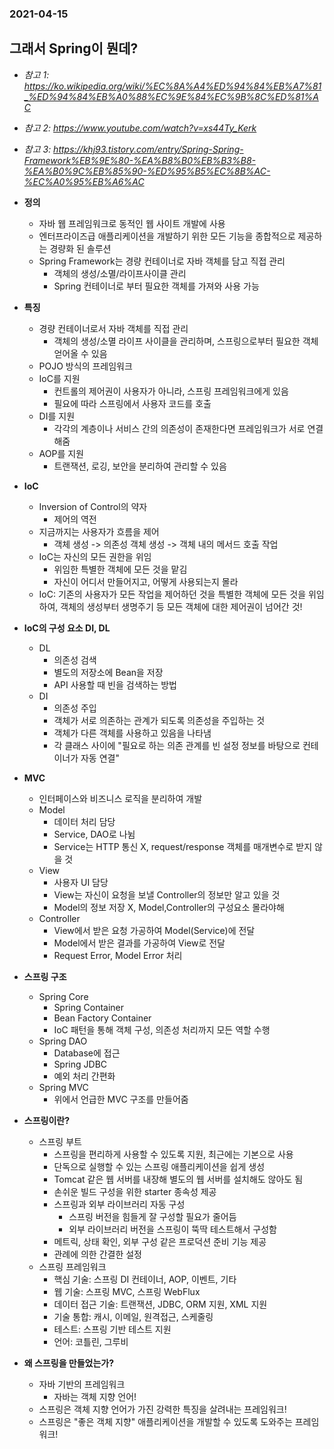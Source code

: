 ### 2021-04-15

## 그래서 Spring이 뭔데?
- *참고 1: https://ko.wikipedia.org/wiki/%EC%8A%A4%ED%94%84%EB%A7%81_%ED%94%84%EB%A0%88%EC%9E%84%EC%9B%8C%ED%81%AC*
- *참고 2: https://www.youtube.com/watch?v=xs44Ty_Kerk*
- *참고 3: https://khj93.tistory.com/entry/Spring-Spring-Framework%EB%9E%80-%EA%B8%B0%EB%B3%B8-%EA%B0%9C%EB%85%90-%ED%95%B5%EC%8B%AC-%EC%A0%95%EB%A6%AC*

- __정의__
    - 자바 웹 프레임워크로 동적인 웹 사이트 개발에 사용
    - 엔터프라이즈급 애플리케이션을 개발하기 위한 모든 기능을 종합적으로 제공하는 경량화 된 솔루션
    - Spring Framework는 경량 컨테이너로 자바 객체를 담고 직접 관리
        - 객체의 생성/소멸/라이프사이클 관리
        - Spring 컨테이너로 부터 필요한 객체를 가져와 사용 가능
    
- __특징__
    - 경량 컨테이너로서 자바 객체를 직접 관리
        - 객체의 생성/소멸 라이프 사이클을 관리하며, 스프링으로부터 필요한 객체 얻어올 수 있음
    - POJO 방식의 프레임워크
    - IoC를 지원
        - 컨트롤의 제어권이 사용자가 아니라, 스프링 프레임워크에게 있음
        - 필요에 따라 스프링에서 사용자 코드를 호출
    - DI를 지원
        - 각각의 계층이나 서비스 간의 의존성이 존재한다면 프레임워크가 서로 연결해줌
    - AOP를 지원
        - 트랜잭션, 로깅, 보안을 분리하여 관리할 수 있음

- __IoC__
    - Inversion of Control의 약자
        - 제어의 역전
    - 지금까지는 사용자가 흐름을 제어
        - 객체 생성 -> 의존성 객체 생성 -> 객체 내의 메서드 호출 작업
    - IoC는 자신의 모든 권한을 위임
        - 위임한 특별한 객체에 모든 것을 맡김
        - 자신이 어디서 만들어지고, 어떻게 사용되는지 몰라
    - IoC: 기존의 사용자가 모든 작업을 제어하던 것을 특별한 객체에 모든 것을 위임하여, 객체의 생성부터 생명주기 등 모든 객체에 대한 제어권이 넘어간 것!
    
- __IoC의 구성 요소 DI, DL__
    - DL
        - 의존성 검색
        - 별도의 저장소에 Bean을 저장
        - API 사용할 때 빈을 검색하는 방법
    - DI
        - 의존성 주입
        - 객체가 서로 의존하는 관계가 되도록 의존성을 주입하는 것
        - 객체가 다른 객체를 사용하고 있음을 나타냄
        - 각 클래스 사이에 "필요로 하는 의존 관계를 빈 설정 정보를 바탕으로 컨테이너가 자동 연결"
    
- __MVC__
    - 인터페이스와 비즈니스 로직을 분리하여 개발
    - Model
        - 데이터 처리 담당
        - Service, DAO로 나뉨
        - Service는 HTTP 통신 X, request/response 객체를 매개변수로 받지 않을 것
    - View
        - 사용자 UI 담당
        - View는 자신이 요청을 보낼 Controller의 정보만 알고 있을 것
        - Model의 정보 저장 X, Model,Controller의 구성요소 몰라야해
    - Controller
        - View에서 받은 요청 가공하여 Model(Service)에 전달
        - Model에서 받은 결과를 가공하여 View로 전달
        - Request Error, Model Error 처리

- __스프링 구조__
    - Spring Core
        - Spring Container
        - Bean Factory Container
        - IoC 패턴을 통해 객체 구성, 의존성 처리까지 모든 역할 수행
    - Spring DAO
        - Database에 접근
        - Spring JDBC
        - 예외 처리 간편화
    - Spring MVC
        - 위에서 언급한 MVC 구조를 만들어줌

- __스프링이란?__    
    - 스프링 부트
        - 스프링을 편리하게 사용할 수 있도록 지원, 최근에는 기본으로 사용
        - 단독으로 실행할 수 있는 스프링 애플리케이션을 쉽게 생성
        - Tomcat 같은 웹 서버를 내장해 별도의 웹 서버를 설치해도 않아도 됨
        - 손쉬운 빌드 구성을 위한 starter 종속성 제공
        - 스프링과 외부 라이브러리 자동 구성
            - 스프링 버전을 힘들게 잘 구성할 필요가 줄어듬
            - 외부 라이브러리 버전을 스프링이 뚝딱 테스트해서 구성함
        - 메트릭, 상태 확인, 외부 구성 같은 프로덕션 준비 기능 제공
        - 관례에 의한 간결한 설정
    - 스프링 프레임워크
        - 핵심 기술: 스프링 DI 컨테이너, AOP, 이벤트, 기타
        - 웹 기술: 스프링 MVC, 스프링 WebFlux
        - 데이터 접근 기술: 트랜잭션, JDBC, ORM 지원, XML 지원
        - 기술 통합: 캐시, 이메일, 원격접근, 스케줄링
        - 테스트: 스프링 기반 테스트 지원
        - 언어: 코틀린, 그루비

- __왜 스프링을 만들었는가?__
    - 자바 기반의 프레임워크
        - 자바는 객체 지향 언어!
    - 스프링은 객체 지향 언어가 가진 강력한 특징을 살려내는 프레임워크!
    - 스프링은 "좋은 객체 지향" 애플리케이션을 개발할 수 있도록 도와주는 프레임워크!
    